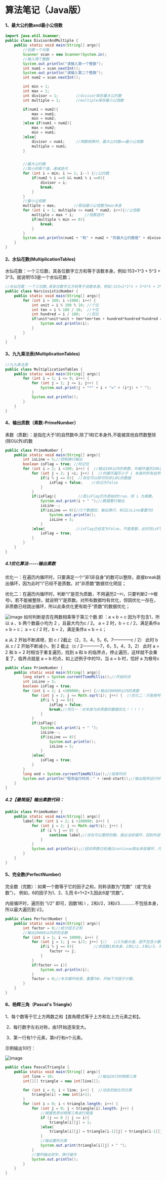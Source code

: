 # 算法笔记（Java版）



#### 1、最大公约数and最小公倍数

```java
import java.util.Scanner;
public class DivisorAndMultiple {
    public static void main(String[] args){
        //创建一个对象
        Scanner scan = new Scanner(System.in);
        //输入两个整数
        System.out.println("请输入第一个整数");
        int num1 = scan.nextInt();
        System.out.println("请输入第二个整数");
        int num2 = scan.nextInt();

        int min = 1;
        int max = 1;
        int divisor = 1;        //divisor保存最大公约数
        int multiple = 1;       //multiple保存最小公倍数

        if(num1 > num2){
            max = num1;
            min = num2;
        }else if(num1 < num2){
            max = num2;
            min = num1;
        }else{
            divisor = num1;     //两数相等时，最大公约数==最小公倍数
            multiple = num1;
        }


        //最大公约数
        //取小的那个值，递减迭代
        for (int i = min; i >= 1; i--) {//公约数
            if(num2 % i ==0 && num1 % i ==0){
                divisor = i;
                break;
            }
        }
        //最小公倍数
        multiple = max;        //假设最小公倍数为max本身
        for (int i = 1; multiple <= num1 * num2; i++){//公倍数
            multiple = max * i;     //倍数迭代
            if(multiple % min == 0){
                break;
            }
        }
        System.out.println(num1 + "和" + num2 + "的最大公约数是" + divisor + ",最小公倍数是" + multiple);
    }
}
```





#### 2、水仙花数(MultiplicationTables)

水仙花数：一个三位数，其各位数字立方和等于该数本身。例如:153=1^3 + 5^3 + 3^3。就说明153是一个水仙花数；

```java
//水仙花数：一个三位数,其各位数字立方和等于该数本身。例如:153=1*1*1 + 5*5*5 + 3*3*3.这就说明153是一个水仙花数；
public class NarcissisticNumber {
    public static void main(String[] args){
        for (int i = 100; i <1000; i++) {
            int unit = i % 100 % 10; //个位
            int ten = i % 100 / 10;  //十位
            int hundred = i / 100;   //百位
            if(unit*unit*unit + ten*ten*ten + hundred*hundred*hundred == i){
                System.out.println(i);
            }
        }
    }
}
```



#### 3、九九乘法表(MultiplicationTables)

```java
//九九乘法表
public class MultiplicationTables {
    public static void main(String[] args){
        for (int i = 1; i <= 9; i++) {
            for (int j = 1; j <= i; j++) {
                System.out.print(j + "*" + i + "=" + (i*j) + " ");
            }
            System.out.println();
        }
    }
}
```



#### 4、输出质数（素数-PrimeNumber）

素数（质数）：是指在大于1的自然数中,除了1和它本身外,不能被其他自然数整除(除0以外)的数

```java
public class PrimeNumber {
    public static void main(String[] args){
        int isLine = 5;//控制换行输出
        boolean isFlag = true; //标记位
        for (int i = 2; i <100; i++) {  //输出100以内的素数，外循环遍历100以内自然数。
            for (int j = 2; j <i; j++) {  //内循环遍历小于 i 本身的所有自然数，不包括 1 和 i 本身。
                if(i % j == 0){  //存在可以除尽的非1非i的数据
                    isFlag = false;    //标记为false
                }
            }
            if(isFlag){          //若isFlag仍为原始的true，则 i 为素数。
                System.out.print(i + " ");//数据整行输出
                isLine--;
                if(isLine == 0){//5个数据后，输出换行，标记isLine重置为5
                    System.out.println();
                    isLine = 5;
                }
            }else{              //isFlag已经变为false，不是素数，此时将isFlag重置原始值true。
                isFlag = true;
            }
        }
    }
}
```

##### 4.1优化算法-----输出素数

优化一：在遍历内循环时，只要满足一个“非1非自身”的数可以整除，直接break跳出循环，因为此时“i”已经不是质数。对“非质数”数据优化明显；

优化二：在遍历内循环时，判断“i”是否为质数，不用遍历2-->i，只要判断2-->根号i，若不能被整除，就说明“i”是质数。对所有数据均有优化，但因优化一存在，非质数已经跳出循环，所以此条优化更有助于“质数”的数据优化；

![image](https://img2020.cnblogs.com/blog/2405733/202107/2405733-20210730095246102-2145600315.png)
如何判断是否在两数相乘等于第三个数
 即 ：a × b = c
因为不包含1，所以 a 、b 两个数最小均为 2 ，且最大均为c / 2。
a = 2 时，b = c / 2，满足条件a × b = c；
a = c / 2 时，b = 2，满足条件a × b = c；

a 从 2 开始不断递增，到 c / 2截止（2，3，4，5，6，7————c / 2）
此时 b 从 c / 2 开始不断减小，到 2 截止（c / 2————7，6，5，4，3，2）
此时 a = 2 和 b = 2 时相当于重复遍历，找到 a 和 b 的临界点，停止遍历，这样就不会重复了，临界点就是 a = b 的点，如上述例子中的10，当 a = b 时，恰好 a 为根号c

```java
public class PrimeNumber {
    public static void main(String[] args){
        long start = System.currentTimeMillis();//开始时间
        int isLine = 5;
        boolean isFlag = true;
        for (int i = 2; i <100000; i++) {//输出100000以内的素数
            for (int j = 2; j <= Math.sqrt(i); j++) {  //优化二：只取根号i ---对本身质数的数据优化！！！！
                if(i % j == 0){
                    isFlag = false;
                    break;//优化一：对本身为非质数的数据优化！！！！！
                }
            }
            if(isFlag){
                System.out.print(i + " ");
                isLine--;
                if(isLine == 0){
                    System.out.println();
                    isLine = 5;
                }
            }else{
                isFlag = true;
            }
        }
        long end = System.currentTimeMillis();//结束时间
        System.out.println("程序运行时间：" + (end-start));//输出程序运行时间
    }
}

```

##### 4.2【最简版】输出素数代码：

```java
public class PrimeNumber {
    public static void main(String[] args){
        label:for (int i = 2; i <100000; i++) {
            for (int j = 2; j <= Math.sqrt(i); j++) {
                if (i % j == 0) {
                    continue label;//存在可以整除的数，跳出当前循环，回到外层循环继续执行。
                }
            }
            System.out.println(i);//因非质数已经通过continue跳出本层循环，凡是可以运行到此位置的，均为质数
        }
    }
}
```

#### 5、完全数(PerfectNumber)

完全数（完数）：如果一个数等于它的因子之和，则称该数为“完数”（或“完全数”）。
例如，6的因子为1、2、3,而 6=1+2+3,因此6是“完数”。

内层循环时，遍历到 “i/2” 即可，因数1和 i ，2和i/2，3和i/3............不包括本身，所以最大遍历到 i/2。

```java
public class PerfectNumber {
    public static void main(String[] args){
        int factor = 0;//统计因子之和
        //输出10000以内的完全数
        for (int i = 1; i <= 10000; i++) {
            for (int j = 1; j <= i/2; j++) {//   i/2为最大值，因不包含小数，
                if(i % j == 0){         //求因数1和本身，2和i/2，3和i/3，不包括本身，所以最大遍历到i/2.
                    factor += j;
                }
            }
            if(factor == i){
                System.out.println(i);
            }
            factor = 0;//本次循环结束，重置为0，开始下次因子计数。
        }
    }
}
```

#### 6、杨辉三角（Pascal's Triangle）

​	1、每个数等于它上方两数之和【直角模式等于上方和左上方元素之和】。

​	2、每行数字左右对称，由1开始逐渐变大。

​	3、第一行有1个元素，第n行有n个元素。

示例输出10行：

![image](https://img2020.cnblogs.com/blog/2405733/202107/2405733-20210731193035651-1127221330.png)

```java
public class PascalTriangle {
    public static void main(String[] args){
        int line = 10;                    //输出10行的杨辉三角
        int[][] triangle = new int[line][];

        for (int i = 0; i < line; i++) {  //动态初始化列元素
            triangle[i] = new int[i+1];
        }
        for (int i = 0; i < triangle.length; i++) {
            for (int j = 0; j < triangle[i].length; j++) {
                //根据性质对杨辉三角进行赋值
                if (j == 0 || j == i){
                    triangle[i][j] = 1;
                }else{
                    triangle[i][j] = triangle[i-1][j] + triangle[i-1][j-1];
                }
                //输出整列元素
                System.out.print(triangle[i][j] + " ");
            }
            //整列输出完毕，换行操作
            System.out.println();
        }
    }
}
```

